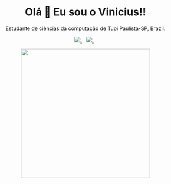 

<h1 align='center'>
  Olá 👋 Eu sou o Vinicius!!
</h1>

<p align='center'>
 Estudante de ciências da computação de Tupi Paulista-SP, Brazil.
</p>



<p align='center'>
  <a href="https://www.linkedin.com/in/vinicius-mesquini/">
    <img src="https://img.shields.io/badge/linkedin-%230077B5.svg?&style=for-the-badge&logo=linkedin&logoColor=white" />
  </a>&nbsp;&nbsp;
  <a href="https://instagram.com/vinicius_mesquini">
    <img src="https://img.shields.io/badge/instagram-%23E4405F.svg?&style=for-the-badge&logo=instagram&logoColor=white" />        
  </a>&nbsp;&nbsp;
  
</p>


<p align='center'>
  <a href="#"><img src="https://github-readme-stats.vercel.app/api?username=ViniciusMsq&show_icons=true&count_private=true&theme=dark" width="350"></a>
</p>
